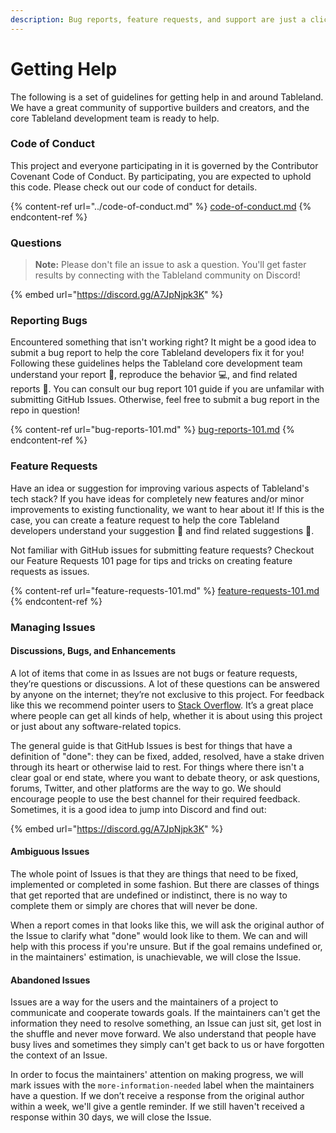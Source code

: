 ```yaml
---
description: Bug reports, feature requests, and support are just a click away.
---
```


# Getting Help

The following is a set of guidelines for getting help in and around Tableland. We have a great community of supportive builders and creators, and the core Tableland development team is ready to help.

### Code of Conduct

This project and everyone participating in it is governed by the Contributor Covenant Code of Conduct. By participating, you are expected to uphold this code. Please check out our code of conduct for details.

{% content-ref url="../code-of-conduct.md" %}
[code-of-conduct.md](../code-of-conduct.md)
{% endcontent-ref %}

### Questions&#x20;

> **Note:** Please don't file an issue to ask a question. You'll get faster results by connecting with the Tableland community on Discord!

{% embed url="https://discord.gg/A7JpNjpk3K" %}

### **Reporting Bugs**

Encountered something that isn't working right? It might be a good idea to submit a bug report to help the core Tableland developers fix it for you! Following these guidelines helps the Tableland core development team understand your report 📝, reproduce the behavior 💻, and find related reports 🔎. You can consult our bug report 101 guide if you are unfamilar with submitting GitHub Issues. Otherwise, feel free to submit a bug report in the repo in question!

{% content-ref url="bug-reports-101.md" %}
[bug-reports-101.md](bug-reports-101.md)
{% endcontent-ref %}

### Feature Requests

Have an idea or suggestion for improving various aspects of Tableland's tech stack? If you have ideas for completely new features and/or minor improvements to existing functionality, we want to hear about it! If this is the case, you can create a feature request to help the core Tableland developers understand your suggestion 📝 and find related suggestions 🔎.

Not familiar with GitHub issues for submitting feature requests? Checkout our Feature Requests 101 page for tips and tricks on creating feature requests as issues.

{% content-ref url="feature-requests-101.md" %}
[feature-requests-101.md](feature-requests-101.md)
{% endcontent-ref %}

### **Managing Issues**

#### Discussions, Bugs, and Enhancements

A lot of items that come in as Issues are not bugs or feature requests, they’re questions or discussions. A lot of these questions can be answered by anyone on the internet; they’re not exclusive to this project. For feedback like this we recommend pointer users to [Stack Overflow](https://stackoverflow.com). It’s a great place where people can get all kinds of help, whether it is about using this project or just about any software-related topics.

The general guide is that GitHub Issues is best for things that have a definition of "done": they can be fixed, added, resolved, have a stake driven through its heart or otherwise laid to rest. For things where there isn't a clear goal or end state, where you want to debate theory, or ask questions, forums, Twitter, and other platforms are the way to go. We should encourage people to use the best channel for their required feedback. Sometimes, it is a good idea to jump into Discord and find out:

{% embed url="https://discord.gg/A7JpNjpk3K" %}

#### Ambiguous Issues

The whole point of Issues is that they are things that need to be fixed, implemented or completed in some fashion. But there are classes of things that get reported that are undefined or indistinct, there is no way to complete them or simply are chores that will never be done.

When a report comes in that looks like this, we will ask the original author of the Issue to clarify what "done" would look like to them. We can and will help with this process if you're unsure. But if the goal remains undefined or, in the maintainers' estimation, is unachievable, we will close the Issue.

#### **Abandoned Issues**

Issues are a way for the users and the maintainers of a project to communicate and cooperate towards goals. If the maintainers can't get the information they need to resolve something, an Issue can just sit, get lost in the shuffle and never move forward. We also understand that people have busy lives and sometimes they simply can't get back to us or have forgotten the context of an Issue.

In order to focus the maintainers' attention on making progress, we will mark issues with the `more-information-needed` label when the maintainers have a question. If we don’t receive a response from the original author within a week, we'll give a gentle reminder. If we still haven't received a response within 30 days, we will close the Issue.
